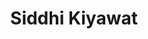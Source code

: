 ---
title: Siddhi Kiyawat
biosmall: "Siddhi is a 2022 batch student of Government Medical College, Ratlam."
biolarge: 
avatar: https://i.postimg.cc/52vhVXW9/siddhi2.jpg
twitter:
instagram:
---